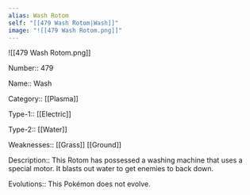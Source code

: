 ```yaml
---
alias: Wash Rotom
self: "[[479 Wash Rotom|Wash]]"
image: "![[479 Wash Rotom.png]]"
---
```


![[479 Wash Rotom.png]]


Number:: 479

Name:: Wash

Category:: [[Plasma]]

Type-1:: [[Electric]]

Type-2:: [[Water]]

Weaknesses:: [[Grass]] [[Ground]]

Description:: This Rotom has possessed a washing machine that uses a special motor. It blasts out water to get enemies to back down.

Evolutions:: This Pokémon does not evolve.
